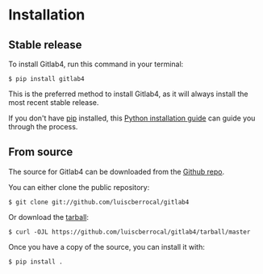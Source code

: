 # Installation

## Stable release

To install Gitlab4, run this command in your
terminal:

``` console
$ pip install gitlab4
```

This is the preferred method to install Gitlab4, as it will always install the most recent stable release.

If you don't have [pip][] installed, this [Python installation guide][]
can guide you through the process.

## From source

The source for Gitlab4 can be downloaded from
the [Github repo][].

You can either clone the public repository:

``` console
$ git clone git://github.com/luiscberrocal/gitlab4
```

Or download the [tarball][]:

``` console
$ curl -OJL https://github.com/luiscberrocal/gitlab4/tarball/master
```

Once you have a copy of the source, you can install it with:

``` console
$ pip install .
```

  [pip]: https://pip.pypa.io
  [Python installation guide]: http://docs.python-guide.org/en/latest/starting/installation/
  [Github repo]: https://github.com/%7B%7B%20cookiecutter.github_username%20%7D%7D/%7B%7B%20cookiecutter.project_slug%20%7D%7D
  [tarball]: https://github.com/%7B%7B%20cookiecutter.github_username%20%7D%7D/%7B%7B%20cookiecutter.project_slug%20%7D%7D/tarball/master
